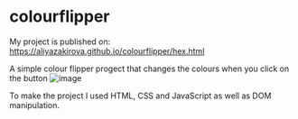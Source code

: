 # colourflipper
My project is published on: https://aliyazakirova.github.io/colourflipper/hex.html 

A simple colour flipper progect that changes the colours when you click on the button
![image](https://user-images.githubusercontent.com/93845260/182443104-2aa392df-7e9f-4e49-8324-546aad4230da.png)

To make the project I used HTML, CSS and JavaScript as well as DOM manipulation.
